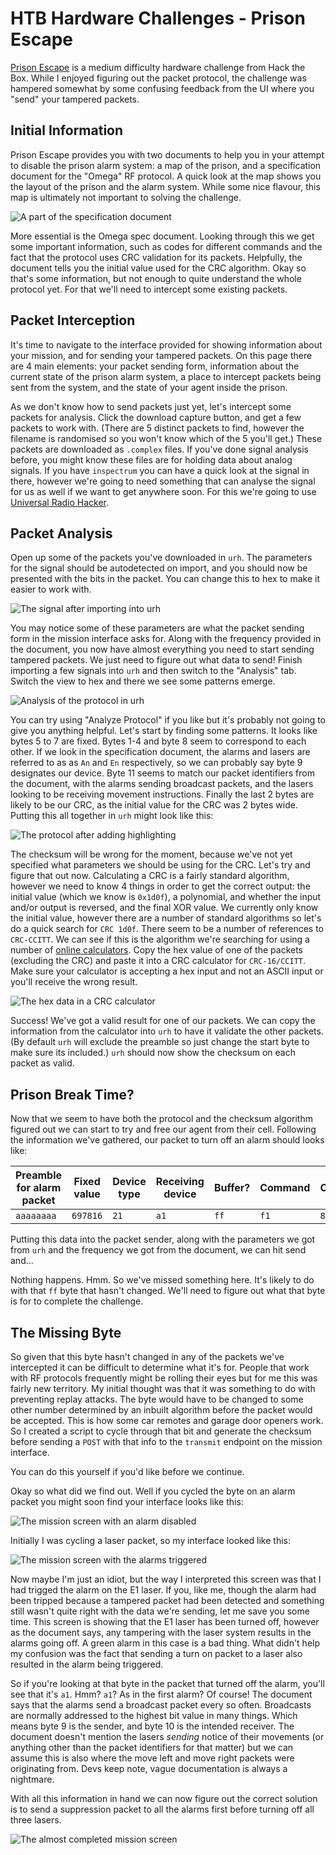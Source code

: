 # HTB Hardware Challenges - Prison Escape
[Prison Escape](https://app.hackthebox.com/challenges/prison-escape) is a medium difficulty hardware challenge from Hack the Box. While I enjoyed figuring out the packet protocol, the challenge was hampered somewhat by some confusing feedback from the UI where you "send" your tampered packets.
## Initial Information
Prison Escape provides you with two documents to help you in your attempt to disable the prison alarm system: a map of the prison, and a specification document for the "Omega" RF protocol. A quick look at the map shows you the layout of the prison and the alarm system. While some nice flavour, this map is ultimately not important to solving the challenge.

![A part of the specification document](/content/images/htb-challenges/prison-escape/htb-prison-escape-doc.png)

More essential is the Omega spec document. Looking through this we get some important information, such as codes for different commands and the fact that the protocol uses CRC validation for its packets. Helpfully, the document tells you the initial value used for the CRC algorithm.  Okay so that's some information, but not enough to quite understand the whole protocol yet. For that we'll need to intercept some existing packets.

## Packet Interception
It's time to navigate to the interface provided for showing information about your mission, and for sending your tampered packets. On this page there are 4 main elements: your packet sending form, information about the current state of the prison alarm system, a place to intercept packets being sent from the system, and the state of your agent inside the prison.

As we don't know how to send packets just yet, let's intercept some packets for analysis. Click the download capture button, and get a few packets to work with. (There are 5 distinct packets to find, however the filename is randomised so you won't know which of the 5 you'll get.) These packets are downloaded as `.complex` files. If you've done signal analysis before, you might know these files are for holding data about analog signals. If you have `inspectrum`  you can have a quick look at the signal in there, however we're going to need something that can analyse the signal for us as well if we want to get anywhere soon. For this we're going to use [Universal Radio Hacker](https://github.com/jopohl/urh). 

## Packet Analysis
Open up some of the packets you've downloaded in `urh`. The parameters for the signal should be autodetected on import, and you should now be presented with the bits in the packet. You can change this to hex to make it easier to work with.

![The signal after importing into urh](/content/images/htb-challenges/prison-escape/htb-prison-escape-urh-signal.png)

You may notice some of these parameters are what the packet sending form in the mission interface asks for. Along with the frequency provided in the document, you now have almost everything you need to start sending tampered packets. We just need to figure out what data to send! Finish importing a few signals into `urh` and then switch to the "Analysis" tab. Switch the view to hex and there we see some patterns emerge.

![Analysis of the protocol in urh](/content/images/htb-challenges/prison-escape/htb-prison-escape-urh-analysis.png)

You can try using "Analyze Protocol" if you like but it's probably not going to give you anything helpful. Let's start by finding some patterns. It looks like bytes 5 to 7 are fixed. Bytes 1-4 and byte 8 seem to correspond to each other.  If we look in the specification document,  the alarms and lasers are referred to as as `An` and `En` respectively, so we can probably say byte 9 designates our device. Byte 11 seems to match our packet identifiers from the document, with the alarms sending broadcast packets, and the lasers looking to be receiving movement instructions. Finally the last 2 bytes are likely to be our CRC, as the initial value for the CRC was 2 bytes wide. Putting this all together in `urh` might look like this:

![The protocol after adding highlighting](/content/images/htb-challenges/prison-escape/htb-prison-escape-protocol.png)

The checksum will be wrong for the moment, because we've not yet specified what parameters we should be using for the CRC. Let's try and figure that out now. Calculating a CRC is a fairly standard algorithm, however we need to know 4 things in order to get the correct output: the initial value (which we know is `0x1d0f`), a polynomial, and whether the input and/or output is reversed, and the final XOR value. We currently only know the initial value, however there are a number of standard algorithms so let's do a quick search for `CRC 1d0f`. There seem to be a number of references to `CRC-CCITT`. We can see if this is the algorithm we're searching for using a number of [online calculators](https://crccalc.com/). Copy the hex value of one of the packets (excluding the CRC) and paste it into a CRC calculator for `CRC-16/CCITT`. Make sure your calculator is accepting a hex input and not an ASCII input or you'll receive the wrong result.

![The hex data in a CRC calculator](/content/images/htb-challenges/prison-escape/htb-prison-escape-crc.png)

Success! We've got a valid result for one of our packets. We can copy the information from the calculator into `urh` to have it validate the other packets. (By default `urh` will exclude the preamble so just change the start byte to make sure its included.) `urh` should now show the checksum on each packet as valid.

## Prison Break Time?
Now that we seem to have both the protocol and the checksum algorithm figured out we can start to try and free our agent from their cell. Following the information we've gathered, our packet to turn off an alarm should looks like:

| Preamble for alarm packet | Fixed value | Device type | Receiving device | Buffer? | Command | Checksum |
|---------------------------|-------------|-------------|------------------|---------|---------|----------|
| `aaaaaaaa`                  | `697816`      | `21`          | `a1`               | `ff`      | `f1`      | `8E1A`     |

Putting this data into the packet sender, along with the parameters we got from `urh` and the frequency we got from the document, we can hit send and...

Nothing happens. Hmm. So we've missed something here. It's likely to do with that `ff` byte that hasn't changed. We'll need to figure out what that byte is for to complete the challenge.

## The Missing Byte
So given that this byte hasn't changed in any of the packets we've intercepted it can be difficult to determine what it's for. People that work with RF protocols frequently might be rolling their eyes but for me this was fairly new territory. My initial thought was that it was something to do with preventing replay attacks. The byte would have to be changed to some other number determined by an inbuilt algorithm before the packet would be accepted. This is how some car remotes and garage door openers work. So I created a script to cycle through that bit and generate the checksum before sending a `POST` with that info to the `transmit` endpoint on the mission interface.

You can do this yourself if you'd like before we continue. 

Okay so what did we find out. Well if you cycled the byte on an alarm packet you might soon find your interface looks like this:

![The mission screen with an alarm disabled](/content/images/htb-challenges/prison-escape/htb-prison-escape-alarm.png)

Initially I was cycling a laser packet, so my interface looked like this:

![The mission screen with the alarms triggered](/content/images/htb-challenges/prison-escape/htb-prison-escape-laser.png)

Now maybe I'm just an idiot, but the way I interpreted this screen was that I had trigged the alarm on the E1 laser. If you, like me, though the alarm had been tripped because a tampered packet had been detected and something still wasn't quite right with the data we're sending, let me save you some time. This screen is showing that the E1 laser has been turned off, however as the document says, any tampering with the laser system results in the alarms going off. A green alarm in this case is a bad thing. What didn't help my confusion was the fact that sending a turn on packet to a laser also resulted in the alarm being triggered.

So if you're looking at that byte in the packet that turned off the alarm, you'll see that it's `a1`. Hmm? `a1`? As in the first alarm? Of course! The document says that the alarms send a broadcast packet every so often. Broadcasts are normally addressed to the highest bit value in many things. Which means byte 9 is the sender, and byte 10 is the intended receiver. The document doesn't mention the lasers _sending_ notice of their movements (or anything other than the packet identifiers for that matter) but we can assume this is also where the move left and move right packets were originating from. Devs keep note, vague documentation is always a nightmare.

With all this information in hand we can now figure out the correct solution is to send a suppression packet to all the alarms first before turning off all three lasers.

![The almost completed mission screen](/content/images/htb-challenges/prison-escape/htb-prison-escape-complete.png)
